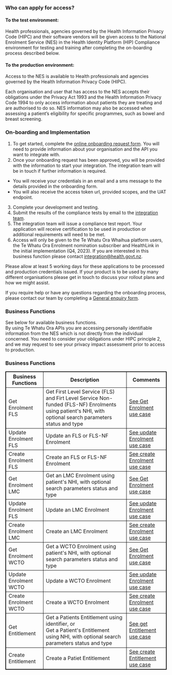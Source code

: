 

### Who can apply for access?

#### To the test environment:

Health professionals, agencies governed by the Health Information Privacy Code (HIPC) and their software vendors will be given access to the National Enrolment Service (NES) in the Health Identity Platform (HIP) Compliance environment for testing and training after completing the on-boarding process described below.

#### To the production environment:

Access to the NES is available to Health professionals and agencies governed by the Health Information Privacy Code (HIPC).

Each organisation and user that has access to the NES accepts their obligations under the Privacy Act 1993 and the Health Information Privacy Code 1994 to only access information about patients they are treating and are authorised to do so.  NES information may also be accessed when assessing a patient’s eligibility for specific programmes, such as bowel and breast screening.

### On-boarding and Implementation

1. To get started, complete the [online onboarding request form](https://mohapis.atlassian.net/servicedesk/customer/portal/3/group/11/create/67). You will need to provide information about your organisation and the API you want to integrate with.
2. Once your onboarding request has been approved, you will be provided with the information to start your integration. The integration team will be in touch if further information is required.
  * You will receive your credentials in an email and a sms message to the details provided in the onboarding form.
  * You will also receive the access token url, provided scopes, and the UAT endpoint.
3. Complete your development and testing.
4. Submit the results of the compliance tests by email to the [integration team](mailto:integration@health.govt.nz).
5. The integration team will issue a compliance test report. Your application will receive certification to be used in production or additional requirements will need to be met.
6. Access will only be given to the Te Whatu Ora Whaihua platform users, the Te Whatu Ora Enrolment nomination subscriber and HealthLink in the initial implementation (Q4, 2023). If you are interested in this business function please contact [integration@health.govt.nz](mailto:integration@health.govt.nz).

Please allow at least 5 working days for these applications to be processed and production credentials issued. If your product is to be used by many different organisations please get in touch to discuss your rollout plans and how we might assist.

If you require help or have any questions regarding the onboarding process, please contact our team by completing a [General enquiry form](https://mohapis.atlassian.net/servicedesk/customer/portal/3/group/11/create/36).

### Business Functions

See below for available business functions.  
By using Te Whatu Ora APIs you are accessing personally identifiable information from the NES which is not directly from the individual concerned. You need to consider your obligations under HIPC principle 2, and we may request to see your privacy impact assessment prior to access to production.

<h3>Business Functions</h3>
<table>
<style>
table, th, td {
  border: 1px solid black;
  border-collapse: collapse;
}
</style>
<tr>
<th>Business Functions</th>
<th>Description</th>
<th>Comments</th></tr>

<tr>
<td>Get Enrolment FLS</td>
<td>Get First Level Service (FLS) and Firt Level Service Non-funded (FLS-NF) Enrolments using patient's NHI, with optional search parameters status and type</td>
<td><a href="searchEnrolment.html">See Get Enrolment use case</a></td>
</tr>

<tr>
<td>Update Enrolment FLS</td>
<td>Update an FLS or FLS-NF Enrolment</td>
<td><a href="updateEnrolment.html">See update Enrolment use case</a></td>
</tr>

<tr>
<td>Create Enrolment FLS</td>
<td>Create an FLS or FLS-NF Enrolment</td>
<td><a href="createEnrolment.html">See create Enrolment use case</a></td>
</tr>

<tr>
<td>Get Enrolment LMC</td>
<td>Get an LMC Enrolment using patient's NHI, with optional search parameters status and type</td>
<td><a href="searchEnrolment.html">See Get Enrolment use case</a></td>
</tr>

<tr>
<td>Update Enrolment FLS</td>
<td>Update an LMC Enrolment</td>
<td><a href="updateEnrolment.html">See update Enrolment use case</a></td>
</tr>

<tr>
<td>Create Enrolment LMC</td>
<td>Create an LMC Enrolment</td>
<td><a href="createEnrolment.html">See create Enrolment use case</a></td>
</tr>

<tr>
<td>Get Enrolment WCTO</td>
<td>Get a WCTO Enrolment using patient's NHI, with optional search parameters status and type</td>
<td><a href="searchEnrolment.html">See Get Enrolment use case</a></td>
</tr>

<tr>
<td>Update Enrolment WCTO</td>
<td>Update a WCTO Enrolment</td>
<td><a href="updateEnrolment.html">See update Enrolment use case</a></td>
</tr>

<tr>
<td>Create Enrolment WCTO</td>
<td>Create a WCTO Enrolment</td>
<td><a href="createEnrolment.html">See create Enrolment use case</a></td>
</tr>

<tr>
<td>Get Entitlement</td>
<td>Get a Patients Entitlement using identifier, or <br /> Get a Patient's Entitlement using NHI, with optional search parameters status and type</td>
<td><a href="getPatient.html">See get Entitlement use case</a></td></tr>
</tr>

<tr>
<td>Create Entitlement</td>
<td>Create a Patiet Entitlement</td>
<td><a href="createEntitlement.html">See create Entitlement use case</a></td></tr>
</tr>
